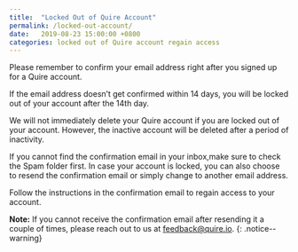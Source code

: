 ```yaml
---
title:  "Locked Out of Quire Account"
permalink: /locked-out-account/
date:   2019-08-23 15:00:00 +0800
categories: locked out of Quire account regain access
---
```

Please remember to confirm your email address right after you signed up for a Quire account. 

If the email address doesn’t get confirmed within 14 days, you will be locked out of your account after the 14th day. 

We will not immediately delete your Quire account if you are locked out of your account. However, the inactive account will be deleted after a period of inactivity. 

If you cannot find the confirmation email in your inbox,make sure to check the Spam folder first. In case your account is locked, you can also choose to resend the confirmation email or simply change to another email address. 

Follow the instructions in the confirmation email to regain access to your account. 

**Note:** If you cannot receive the confirmation email after resending it a couple of times, please reach out to us at [feedback@quire.io](mailto:feedback@quire.io). 
{: .notice--warning}
